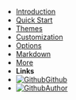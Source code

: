 - [Introduction](introduction)
- [Quick Start](quick-start)
- [Themes](themes)
- [Customization](customization)
- [Options](options)
- [Markdown](markdown)
- [More](more/index)
- **Links**
- [![Github](https://icongram.jgog.in/simple/github.svg?color=808080&size=16)Github](https://github.com/iot-arch/docsify)
- [![Github](https://icongram.jgog.in/simple/github.svg?color=808080&size=16)Author](https://github.com/crazybber)
